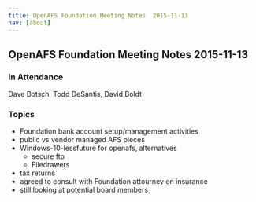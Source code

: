 ```yaml
---
title: OpenAFS Foundation Meeting Notes  2015-11-13
nav: [about]
---
```


## OpenAFS Foundation Meeting Notes  2015-11-13 ##

### In Attendance ###

 Dave Botsch,
 Todd DeSantis,
 David Boldt
 
### Topics ###

* Foundation bank account setup/management activities
* public vs vendor managed AFS pieces
* Windows-10-lessfuture for openafs, alternatives
  * secure ftp
  * Filedrawers
* tax returns
* agreed to consult with Foundation attourney on insurance
* still looking at potential board members
